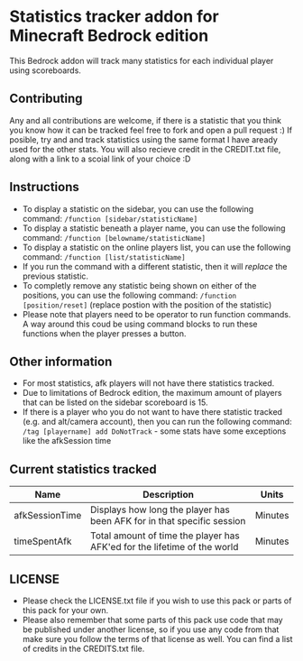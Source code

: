# Statistics tracker addon for Minecraft Bedrock edition
This Bedrock addon will track many statistics for each individual player using scoreboards.

## Contributing
Any and all contributions are welcome, if there is a statistic that you think you know how it can be tracked feel free to fork and open a pull request :)
If posible, try and and track statistics using the same format I have aready used for the other stats.
You will also recieve credit in the CREDIT.txt file, along with a link to a scoial link of your choice :D

## Instructions
- To display a statistic on the sidebar, you can use the following command: ``/function [sidebar/statisticName]``
- To display a statistic beneath a player name, you can use the following command: ``/function [belowname/statisticName]``
- To display a statistic on the online players list, you can use the following command: ``/function [list/statisticName]``
- If you run the command with a different statistic, then it will <i>replace</i> the previous statistic.
- To completly remove any statistic being shown on either of the positions, you can use the following command: ``/function [position/reset]`` (replace postion with the position of the statistic)
- Please note that players need to be operator to run function commands. A way around this coud be using command blocks to run these functions when the player presses a button.

## Other information
- For most statistics, afk players will not have there statistics tracked.
- Due to limitations of Bedrock edition, the maximum amount of players that can be listed on the sidebar scoreboard is 15.
- If there is a player who you do not want to have there statistic tracked (e.g. and alt/camera account), then you can run the following command:
``/tag [playername] add DoNotTrack`` - some stats have some exceptions like the afkSession time

## Current statistics tracked
| Name      | Description | Units |
| ----------- | ----------- | ----------- |
| afkSessionTime | Displays how long the player has been AFK for in that specific session | Minutes |
| timeSpentAfk | Total amount of time the player has AFK'ed for the lifetime of the world | Minutes |

## LICENSE
- Please check the LICENSE.txt file if you wish to use this pack or parts of this pack for your own.
- Please also remember that some parts of this pack use code that may be published under another license, so if you use any code from that make sure you follow the terms of that license as well. You can find a list of credits in the CREDITS.txt file.
